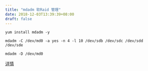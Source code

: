 ```yaml
---
title: "mdadm 软Raid 管理"
date: 2018-12-03T13:39:39+08:00
draft: false
---
```


```
yum install mdadm -y

mdadm -C /dev/md0 -a yes -n 4 -l 10 /dev/sdb /dev/sdc /dev/sdd /dev/sde

mdadm -D /dev/md0

```

[详情](https://www.cnblogs.com/zhangeamon/p/6866429.html)

